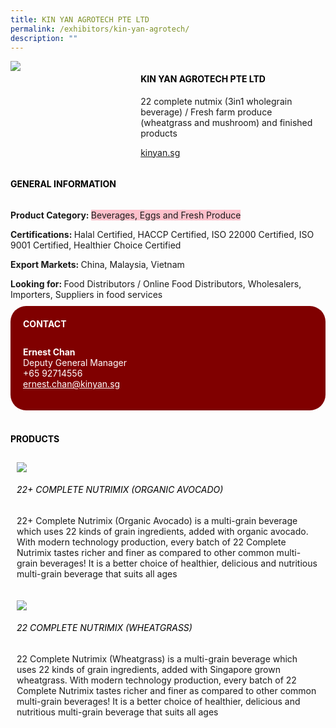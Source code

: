 ```yaml
---
title: KIN YAN AGROTECH PTE LTD
permalink: /exhibitors/kin-yan-agrotech/
description: ""
---
```

<head>
	<div class="flex-paragraph">
		<!--hi there! this is a comment and will provide you with instructional guides-->
		<!--insert booth number here!-->
		<p style="text-transform: uppercase"></p></div>
			<div class="flex-container" style="display: flex; flex-wrap: wrap;">
				<!--insert DOWNLOAD link of company logo between the " marks!-->
			<div class="card sgds" style="flex: 1 1 40%; display: block;"><img src="https://drive.google.com/u/0/uc?id=1fI2dYLD6wqG5Ki_sHqW6uwGF6DKya4Dh&export=download"></div>
	<div class="card-sgds" style="flex: 1 1 58%; display: block; margin-left: 3px">
		<h4 style="text-transform: uppercase; color: black;"><!--insert the exhibitor's name between the <b> tags here--><b>Kin Yan Agrotech Pte Ltd</b></h4><!--insert the exhibitor's description between the <p> tags here-->
		<p>22 complete nutmix (3in1 wholegrain beverage) / Fresh farm produce (wheatgrass and mushroom) and finished products</p>
		<!--insert the exhibitor's website link, making sure there is "https:// www." present please. make sure the entire https link goes in between the " marks-->
		<p><a href="https://kinyan.sg/" target="_blank"><!--insert the www website link here (no need for https)-->kinyan.sg</a></p>
	</div>
</div>
</head>

<body>
	<h4 style="text-transform: uppercase; color: black;"><b>General Information</b></h4>
		<div class="flex-container" style="display: flex; flex-wrap: wrap;">
			<div class="card sgds" style="flex: 1 1 65%; display: block; align-self: stretch">
			<div class="flex-paragraph">
			<p><b>Product Category: </b><span style=" background-color: pink; border-radius: 10 px;"><!--insert the exhibitor's pdt cat between the <p> tags here-->Beverages, Eggs and Fresh Produce</span></p> 
				<p><b>Certifications: </b><!--insert all the exhibitor's certifications between the </b> and </p> here-->Halal Certified, HACCP Certified, ISO 22000 Certified, ISO 9001 Certified, Healthier Choice Certified</p>
			<p><b>Export Markets: </b><!--insert all the exhibitor's export markets between the </b> and </p> here-->China, Malaysia, Vietnam</p>
			<p style="margin-bottom: 10px;"><b>Looking for: </b><!--insert all the exhibitor's potential business partners between the </b> and </p> here-->Food Distributors / Online Food Distributors, Wholesalers, Importers, Suppliers in food services</p>
			</div>
		</div>
		<div class="card sgds" style="flex: 1 1 35%; padding: 10px; display: block; background-color: maroon; border-radius: 25px; align-self: center;">
		<h4 style="color: white; margin-top: 10px; margin-left: 10px;">CONTACT</h4>
		<div class="flex-paragraph">
			<!--replace with exhibitor's: -->
			<p style="padding: 10px; color: white;"><b><!-- POC name-->Ernest Chan</b><br><!-- designation-->Deputy General Manager<br><!--contact number-->+65 92714556<br><!-- for linking purposes, insert their email after "mailto:"...--><a href="mailto:ernest.chan@kinyan.sg" style="color: white;"><!--...and also include the display email before </a> here-->ernest.chan@kinyan.sg</a></p>
		</div>
			</div>
		</div>
	<br>
		<h4 style="text-transform: uppercase; color: black;"><b>products</b></h4>
<div style="display: flex; flex-wrap: wrap;">
  <div class="card sgds" style="flex: 1 1 47%; margin: 10px; display: block;"><!--insert the exhibitor's DOWNLOAD image for product between the " marks here-->
	<div class="flex-image" style="display: block;"><img src="https://drive.google.com/u/0/uc?id=1kWzMQOFqhs-oIUSzuwb77hy6RQvzvbew&export=download"></div>
	<div class="flex-paragraph">
		<h6 style="text-transform: uppercase; color: black;"><!--insert product name before </h6> and product description after <p>-->22+ Complete Nutrimix (Organic Avocado)</h6>
		<p>22+ Complete Nutrimix (Organic Avocado) is a multi-grain beverage which uses 22 kinds of grain ingredients, added with organic avocado. With modern technology production, every batch of 22 Complete Nutrimix tastes richer and finer as compared to other common multi-grain beverages! It is a better choice of healthier, delicious and nutritious multi-grain beverage that suits all ages</p></div>
	</div>
		<div class="card sgds" style="flex: 1 1 47%; margin: 10px; display: block;">
		<div class="flex-image" style="display: block;"><img src="https://drive.google.com/u/0/uc?id=191ScQ_hefsnoglDNVFcxyMWiO4DUByLY&export=download"></div>
	<div class="flex-paragraph">
		<h6 style="text-transform: uppercase; color: black;">22 Complete Nutrimix (Wheatgrass)</h6>
		<p>22 Complete Nutrimix (Wheatgrass) is a multi-grain beverage which uses 22 kinds of grain ingredients, added with Singapore grown wheatgrass. With modern technology production, every batch of 22 Complete Nutrimix tastes richer and finer as compared to other common multi-grain beverages! It is a better choice of healthier, delicious and nutritious multi-grain beverage that suits all ages</p></div>
	</div>
	<!--don't delete these 2 tags. double check how the layout looks on the right too and lemme know if there are any problems! thank u so much for ur hardwork!-->
	</div>
</body>